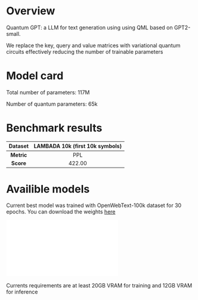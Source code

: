 # Overview

Quantum GPT: a LLM for text generation using using QML based on GPT2-small.

We replace the key, query and value matrices with variational quantum circuits effectively reducing the number of trainable parameters

# Model card

Total number of parameters: 117M

Number of quantum parameters: 65k

# Benchmark results

| **Dataset** | LAMBADA 10k (first 10k symbols) |
|:-----------:|:-------------------------------:|
|  **Metric** |               PPL               |
|  **Score**  |              422.00             |


# Availible models

Current best model was trained with OpenWebText-100k dataset for 30 epochs. You can download the weights [here](https://drive.google.com/file/d/1x_Ro5Kta-R5yDCCnuaPjNZ_b6TNIs7_T/view?usp=drive_link)

![train plot](100k_loss.pdf)

Currents requirements are at least 20GB VRAM for training and 12GB VRAM for inference